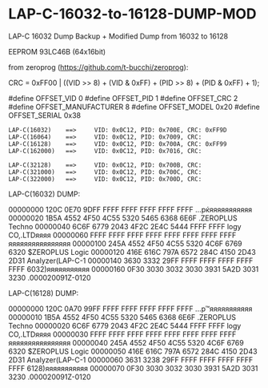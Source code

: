# LAP-C-16032-to-16128-DUMP-MOD
LAP-C 16032 Dump Backup + Modified Dump from 16032 to 16128

EEPROM 93LC46B (64x16bit)

from zeroprog (https://github.com/t-bucchi/zeroprog):

  CRC = 0xFF00 | ((VID >> 8) + (VID & 0xFF) + (PID >> 8) + (PID & 0xFF) + 1);
  
#define OFFSET_VID			      0
#define OFFSET_PID			 1
#define OFFSET_CRC				2
#define OFFSET_MANUFACTURER		8
#define OFFSET_MODEL			0x20
#define OFFSET_SERIAL			0x38
	
	LAP-C(16032)	==>		VID: 0x0C12, PID: 0x700E, CRC: 0xFF9D
	LAP-C(16064)	==>		VID: 0x0C12, PID: 0x7009, CRC:
	LAP-C(16128)	==>		VID: 0x0C12, PID: 0x700A, CRC: 0xFF99
	LAP-C(162000)	==>		VID: 0x0C12, PID: 0x7016, CRC:

	LAP-C(32128)	==>		VID: 0x0C12, PID: 0x700B, CRC:
	LAP-C(321000)	==>		VID: 0x0C12, PID: 0x700C, CRC:
	LAP-C(322000)	==>		VID: 0x0C12, PID: 0x700D, CRC:
  
  
LAP-C(16032) DUMP:
  
  00000000  120C 0E70 9DFF FFFF FFFF FFFF FFFF FFFF  ...pќяяяяяяяяяяя
  00000020  1B5A 4552 4F50 4C55 5320 5465 6368 6E6F  .ZEROPLUS Techno
  00000040  6C6F 6779 2043 4F2C 2E4C 5444 FFFF FFFF  logy CO,.LTDяяяя
  00000060  FFFF FFFF FFFF FFFF FFFF FFFF FFFF FFFF  яяяяяяяяяяяяяяяя
  00000100  245A 4552 4F50 4C55 5320 4C6F 6769 6320  $ZEROPLUS Logic 
  00000120  416E 616C 797A 6572 284C 4150 2D43 2D31  Analyzer(LAP-C-1
  00000140  3630 3332 29FF FFFF FFFF FFFF FFFF FFFF  6032)яяяяяяяяяяя
  00000160  0F30 3030 3032 3030 3931 5A2D 3031 3230  .000020091Z-0120
  
  
LAP-C(16128) DUMP:

  00000000  120C 0A70 99FF FFFF FFFF FFFF FFFF FFFF  ...p™яяяяяяяяяяя
  00000010  1B5A 4552 4F50 4C55 5320 5465 6368 6E6F  .ZEROPLUS Techno
  00000020  6C6F 6779 2043 4F2C 2E4C 5444 FFFF FFFF  logy CO,.LTDяяяя
  00000030  FFFF FFFF FFFF FFFF FFFF FFFF FFFF FFFF  яяяяяяяяяяяяяяяя
  00000040  245A 4552 4F50 4C55 5320 4C6F 6769 6320  $ZEROPLUS Logic 
  00000050  416E 616C 797A 6572 284C 4150 2D43 2D31  Analyzer(LAP-C-1
  00000060  3631 3238 29FF FFFF FFFF FFFF FFFF FFFF  6128)яяяяяяяяяяя
  00000070  0F30 3030 3032 3030 3931 5A2D 3031 3230  .000020091Z-0120
  
